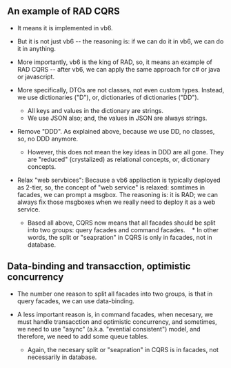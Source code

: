 
An example of RAD CQRS
--------------------------------

- It means it is implemented in vb6. 
- But it is not just vb6 -- the reasoning is: if we can do it in vb6, we can do it in anything. 
- More importantly, vb6 is the king of RAD, so, it means an example of RAD CQRS -- after vb6, we can apply the same approach for c# or java or javascript.

- More specifically, DTOs are not classes, not even custom types. Instead, we use dictionaries ("D"), or, dictionaries of dictionaries ("DD").   
    * All keys and values in the dictionary are strings. 
    * We use JSON also; and, the values in JSON are always strings.
        
- Remove "DDD". As explained above, because we use DD, no classes, so, no DDD anymore. 
    * However, this does not mean the key ideas in DDD are all gone. They are "reduced" (crystalized) as relational concepts, or, dictionary concepts.  
    
- Relax "web servbices": Because a vb6 appliaction is typically deployed as 2-tier, so, the concept of "web service" is relaxed: somtimes in  facades, we can prompt a msgbox. The reasoning is: it is RAD; we can always fix those msgboxes when we really need to deploy it as a web service.

    * Based all above, CQRS now means that all facades should be split into two groups: query facades and command facades. 
    * In other words, the split or "seapration" in CQRS is only in facades, not in database.
    
Data-binding and transacction, optimistic concurrency
----------------------------------------------------------------------

- The number one reason to split all facades into two groups, is that in query facades, we can use data-binding.

- A less important reason is, in command facades, when necesary, we must handle transacction and optimistic concurrency, and sometimes, we need to use "async" (a.k.a. "evential consistent") model, and therefore, we need to add some queue tables.  
    * Again, the necesary split or "seapration" in CQRS is in facades, not necessarily in database.
    
